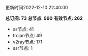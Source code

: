 更新时间2022-12-10 22:40:00

**总订阅: 73**
**总节点: 990**
**有效节点: 262**
- ss节点: 41
- trojan节点: 49
- v2ray节点: 171
- ssr节点: 1
